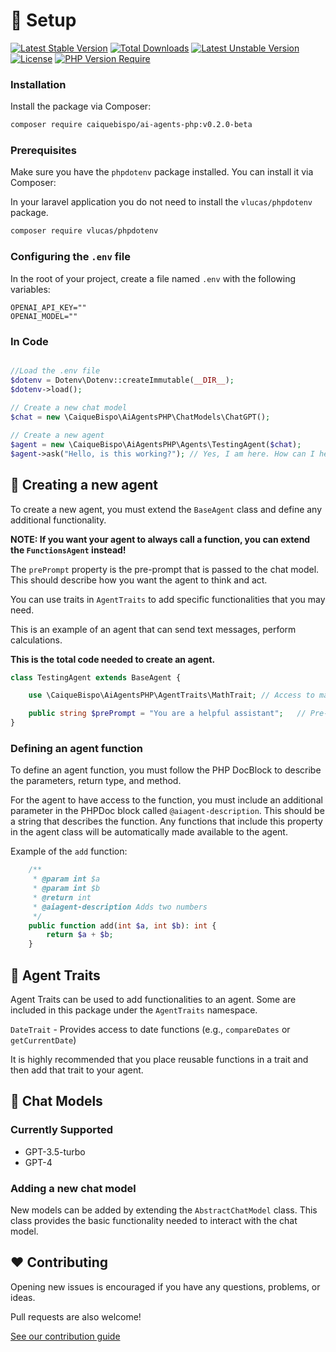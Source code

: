 # 🔧 Setup

[![Latest Stable Version](http://poser.pugx.org/caiquebispo/ai-agents-php/v)](https://packagist.org/packages/caiquebispo/ai-agents-php#v0.1.0-beta) [![Total Downloads](http://poser.pugx.org/caiquebispo/ai-agents-php/downloads)](https://packagist.org/packages/caiquebispo/ai-agents-php) [![Latest Unstable Version](http://poser.pugx.org/caiquebispo/ai-agents-php/v/unstable)](https://packagist.org/packages/caiquebispo/ai-agents-php) [![License](http://poser.pugx.org/caiquebispo/ai-agents-php/license)](https://packagist.org/packages/caiquebispo/ai-agents-php) [![PHP Version Require](http://poser.pugx.org/caiquebispo/ai-agents-php/require/php)](https://packagist.org/packages/caiquebispo/ai-agents-php)

### Installation

Install the package via Composer:

```bash
composer require caiquebispo/ai-agents-php:v0.2.0-beta
```

### Prerequisites

Make sure you have the `phpdotenv` package installed. You can install it via Composer:

In your laravel application you do not need to install the `vlucas/phpdotenv` package.

```bash
composer require vlucas/phpdotenv
```

### Configuring the `.env` file

In the root of your project, create a file named `.env` with the following variables:

```dotenv
OPENAI_API_KEY=""
OPENAI_MODEL=""
```

### In Code

```php

//Load the .env file
$dotenv = Dotenv\Dotenv::createImmutable(__DIR__);
$dotenv->load();
 
// Create a new chat model
$chat = new \CaiqueBispo\AiAgentsPHP\ChatModels\ChatGPT();

// Create a new agent
$agent = new \CaiqueBispo\AiAgentsPHP\Agents\TestingAgent($chat);
$agent->ask("Hello, is this working?"); // Yes, I am here. How can I help you today?
```

## 🤖 Creating a new agent
To create a new agent, you must extend the `BaseAgent` class and define any additional functionality.

**NOTE: If you want your agent to always call a function, you can extend the `FunctionsAgent` instead!**

The `prePrompt` property is the pre-prompt that is passed to the chat model. This should describe how you want the agent to think and act.

You can use traits in `AgentTraits` to add specific functionalities that you may need.

This is an example of an agent that can send text messages, perform calculations.

**This is the total code needed to create an agent.**
```php
class TestingAgent extends BaseAgent {

    use \CaiqueBispo\AiAgentsPHP\AgentTraits\MathTrait; // Access to math functions

    public string $prePrompt = "You are a helpful assistant";   // Pre-prompt
}
```

### Defining an agent function
To define an agent function, you must follow the PHP DocBlock to describe the parameters, return type, and method.

For the agent to have access to the function, you must include an additional parameter in the PHPDoc block called `@aiagent-description`. This should be a string that describes the function. Any functions that include this property in the agent class will be automatically made available to the agent.

Example of the `add` function:
```php
    /**
     * @param int $a
     * @param int $b
     * @return int
     * @aiagent-description Adds two numbers
     */
    public function add(int $a, int $b): int {
        return $a + $b;
    }
```

## 🧰 Agent Traits
Agent Traits can be used to add functionalities to an agent. Some are included in this package under the `AgentTraits` namespace.

`DateTrait` - Provides access to date functions (e.g., `compareDates` or `getCurrentDate`)

It is highly recommended that you place reusable functions in a trait and then add that trait to your agent.

## 📝 Chat Models

### Currently Supported
- GPT-3.5-turbo
- GPT-4

### Adding a new chat model
New models can be added by extending the `AbstractChatModel` class. This class provides the basic functionality needed to interact with the chat model.

## ❤️ Contributing
Opening new issues is encouraged if you have any questions, problems, or ideas.

Pull requests are also welcome!

[See our contribution guide](CONTRIBUTING.md)
